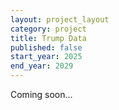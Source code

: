 ```yaml
---
layout: project_layout
category: project
title: Trump Data
published: false
start_year: 2025
end_year: 2029
---
```

Coming soon...